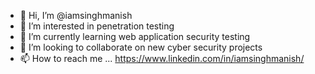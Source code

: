 - 👋 Hi, I’m @iamsinghmanish
- 👀 I’m interested in penetration testing
- 🌱 I’m currently learning web application security testing
- 💞️ I’m looking to collaborate on new cyber security projects
- 📫 How to reach me ...  https://www.linkedin.com/in/iamsinghmanish/

<!---
iamsinghmanish/iamsinghmanish is a ✨ special ✨ repository because its `README.md` (this file) appears on your GitHub profile.
You can click the Preview link to take a look at your changes.
--->
